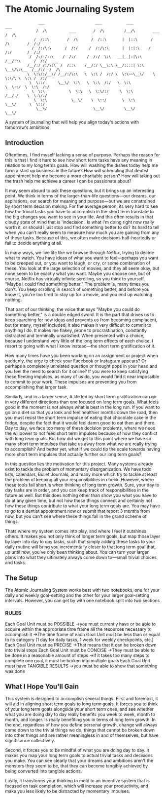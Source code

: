 # The Atomic Journaling System

```
               ___                       ___           ___                       ___
              /  /\          ___        /  /\         /__/\        ___          /  /\
             /  /::\        /  /\      /  /::\       |  |::\      /  /\        /  /:/
            /  /:/\:\      /  /:/     /  /:/\:\      |  |:|:\    /  /:/       /  /:/
           /  /:/-/::\    /  /:/     /  /:/  \:\   __|__|:|\:\  /__/::\      /  /:/  ___
          /__/:/ /:/\:\  /  /::\    /__/:/ \__\:\ /__/::::| \:\ \__\/\:\__  /__/:/  /  /\
          \  \:\/:/__\/ /__/:/\:\   \  \:\ /  /:/ \  \:\~~\__\/    \  \:\/\ \  \:\ /  /:/
           \  \::/      \__\/  \:\   \  \:\  /:/   \  \:\           \__\::/  \  \:\  /:/
            \  \:\           \  \:\   \  \:\/:/     \  \:\          /__/:/    \  \:\/:/
             \  \:\           \__\/    \  \::/       \  \:\         \__\/      \  \::/
              \__\/                     \__\/         \__\/                     \__\/
```

A system of journaling that will help you align today's actions with tomorrow's ambitions

## Introduction

  Oftentimes, I find myself lacking a sense of purpose. Perhaps the reason for this is that I find it hard to see how short term tasks have any meaning in relation to my long terms goals. How will washing the dishes today help me form a start up business in the future? How will scheduling that dentist appointment help me become a more charitable person? How will taking out the trash help me achieve a career I can be passionate about?

It may seem absurd to ask these questions, but it brings up an interesting point. We think in terms of the larger-than-life questions—our dreams, our aspirations, our search for meaning and purpose—but we are constrained by short term decision making. For the average person, its very hard to see how the trivial tasks you have to accomplish in the short term translate to the big changes you want to see in your life. And this often results in that cloudy state of mind that is 'indecision.' Is what I'm doing right now really worth it, or should I just stop and find something better to do? Its hard to tell when you can't really seem to measure how much you are gaining from any of these tasks. Because of this, we often make decisions half-heartedly or fail to decide anything at all.

In many ways, we live life like we browse through Netflix, trying to decide what to watch. You have ideas of what you want to feel—perhaps you want to be creeped out, or you want to laugh, or cry, or some combination of these. You look at the large selection of movies, and they all seem okay, but none seem to be exactly what you want. Maybe you choose one, but of course, Netflix has virtually infinite scrolling, so you think to yourself, "Maybe I could find something better." The problem is, many times you don't. You keep scrolling in search of something better, and before you know it, you're too tired to stay up for a movie, and you end up watching nothing.

That part of our thinking, the voice that says "Maybe you could do something better," is a double edged sword. It is the part that drives us to keep searching for new ideas and prevents us from becoming complacent, but for many, myself included, it also makes it very difficult to commit to anything I do. It makes me flakey, prone to procrastination, constantly distracted and terminally unsatisfied. When presented with a choice, because I understand very little of the long term effects of each choice, I resort to going with what I know instead—the short term gratification of it.

How many times have you been working on an assignment or project when suddenly, the urge to check your Facebook or Instagram appears? Or perhaps a completely unrelated question or thought pops in your head and you feel the need to search for it online? If you were to keep satisfying these fleeting impulses, as many of us do, you would find it near impossible to commit to your work. These impulses are preventing you from accomplishing that larger task.

Similarly, and in a larger sense, A life led by short term gratification can go in very different directions than one focused on long term goals. What feels good in the moment is not always what is best in the long run. If you want to go on a diet so that you look and feel healthier months down the road, then you must resist the short term impulse of eating that chocolate cake in the fridge, despite the fact that it would feel damn good to eat then and there. Day to day, we face too many of these decision problems, where we need the willpower to not feed short term impulses because of how they conflict with long term goals. But how did we get to this point where we have so many short term impulses that take us away from what we are really trying to accomplish? And better yet, what if we could tip the scale towards having more short term impulses that actually further our long term goals?

In this question lies the motivation for this project. Many systems already exist to tackle the problem of momentary disorganization. We have todo lists, calendars, Bullet Journals, and many more which try to tackle at least the problem of keeping all your responsibilities in check. However, where these tools fall short is when thinking of long term growth. Sure, your day to day tasks are in order, and you can keep track of responsibilities in the future as well. But this does nothing other than show you what you have to do at any given time, but not how these things connect and certainly not how these things contribute to what your long term goals are. You may have to go to a dentist appointment now or submit that report 3 months from now, but you can't see where these things fall in the grand scheme of things.

Thats where my system comes into play, and where I feel it outshines others. It makes you not only think of longer term goals, but map those layer by layer into day to day tasks, such that simply adding these tasks to your daily routine will bring you incrementally closer to that long term goal that, up until now, you've only been thinking about. You can turn your larger plans into what they ultimately always come down to—small trivial choices and tasks.

## The Setup

The Atomic Journaling System works best with two notebooks, one for your daily and weekly goal-setting and the other for your larger goal-setting intervals. However, you can get by with one notebook split into two sections

### RULES
Each Goal Unit must be POSSIBLE
->you must currently have or be able to acquire within the appropriate time
 frame all the resources necessary to accomplish it
->The time frame of each Goal Unit must be less than or equal to its
 category (1 day for daily tasks, 1 week for weekly checkpoints, etc.)
Each Goal Unit must be PRECISE
->That means that it can be broken down into trivial steps
Each Goal Unit must be CONCISE
->They must be able to be done in a reasonable amount of steps
->if it takes too many steps to complete one goal, it must be broken into
 multiple goals
Each Goal Unit must have TANGIBLE RESULTS
->you must be able to show that something was done


## What I Hope You'll Gain
This system is designed to accomplish several things. First and foremost, it will aid in aligning short term goals to long term goals. It forces you to think of your long term goals alongside your short term ones, and see whether what you are doing day to day really benefits you week to week, month to month, and longer. is really benefiting you in terms of long term growth. In the end, regardless of how you define personal growth, change will always come down to the trivial things we do, things that cannot be broken down into other things and are rather meaningless in and of themselves, but have significance collectively.

Second, it forces you to be mindful of what you are doing day to day. It makes you map your long term goals to actual trivial tasks and decisions you make. You can see clearly that your dreams and ambitions aren't the monsters they seem to be, that they can become tangibly achieved by being converted into tangible actions.

Lastly, it transforms your thinking to mold to an incentive system that is focused on task completion, which will increase your productivity, and make you less likely to be distracted by momentary impulses.

